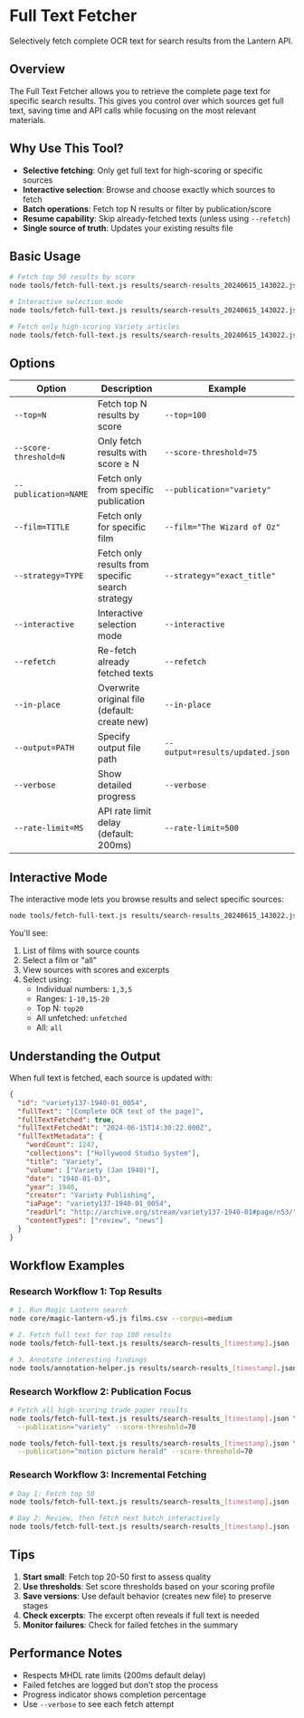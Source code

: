 # Full Text Fetcher

Selectively fetch complete OCR text for search results from the Lantern API.

## Overview

The Full Text Fetcher allows you to retrieve the complete page text for specific search results. This gives you control over which sources get full text, saving time and API calls while focusing on the most relevant materials.

## Why Use This Tool?

- **Selective fetching**: Only get full text for high-scoring or specific sources
- **Interactive selection**: Browse and choose exactly which sources to fetch
- **Batch operations**: Fetch top N results or filter by publication/score
- **Resume capability**: Skip already-fetched texts (unless using `--refetch`)
- **Single source of truth**: Updates your existing results file

## Basic Usage

```bash
# Fetch top 50 results by score
node tools/fetch-full-text.js results/search-results_20240615_143022.json --top=50

# Interactive selection mode
node tools/fetch-full-text.js results/search-results_20240615_143022.json --interactive

# Fetch only high-scoring Variety articles
node tools/fetch-full-text.js results/search-results_20240615_143022.json --publication="variety" --score-threshold=80
```

## Options

| Option | Description | Example |
|--------|-------------|---------|
| `--top=N` | Fetch top N results by score | `--top=100` |
| `--score-threshold=N` | Only fetch results with score ≥ N | `--score-threshold=75` |
| `--publication=NAME` | Fetch only from specific publication | `--publication="variety"` |
| `--film=TITLE` | Fetch only for specific film | `--film="The Wizard of Oz"` |
| `--strategy=TYPE` | Fetch only results from specific search strategy | `--strategy="exact_title"` |
| `--interactive` | Interactive selection mode | `--interactive` |
| `--refetch` | Re-fetch already fetched texts | `--refetch` |
| `--in-place` | Overwrite original file (default: create new) | `--in-place` |
| `--output=PATH` | Specify output file path | `--output=results/updated.json` |
| `--verbose` | Show detailed progress | `--verbose` |
| `--rate-limit=MS` | API rate limit delay (default: 200ms) | `--rate-limit=500` |

## Interactive Mode

The interactive mode lets you browse results and select specific sources:

```bash
node tools/fetch-full-text.js results/search-results_20240615_143022.json --interactive
```

You'll see:
1. List of films with source counts
2. Select a film or "all"
3. View sources with scores and excerpts
4. Select using:
   - Individual numbers: `1,3,5`
   - Ranges: `1-10,15-20`
   - Top N: `top20`
   - All unfetched: `unfetched`
   - All: `all`

## Understanding the Output

When full text is fetched, each source is updated with:

```json
{
  "id": "variety137-1940-01_0054",
  "fullText": "[Complete OCR text of the page]",
  "fullTextFetched": true,
  "fullTextFetchedAt": "2024-06-15T14:30:22.000Z",
  "fullTextMetadata": {
    "wordCount": 1247,
    "collections": ["Hollywood Studio System"],
    "title": "Variety",
    "volume": ["Variety (Jan 1940)"],
    "date": "1940-01-03",
    "year": 1940,
    "creator": "Variety Publishing",
    "iaPage": "variety137-1940-01_0054",
    "readUrl": "http://archive.org/stream/variety137-1940-01#page/n53/",
    "contentTypes": ["review", "news"]
  }
}
```

## Workflow Examples

### Research Workflow 1: Top Results
```bash
# 1. Run Magic Lantern search
node core/magic-lantern-v5.js films.csv --corpus=medium

# 2. Fetch full text for top 100 results
node tools/fetch-full-text.js results/search-results_[timestamp].json --top=100

# 3. Annotate interesting findings
node tools/annotation-helper.js results/search-results_[timestamp].json --interactive
```

### Research Workflow 2: Publication Focus
```bash
# Fetch all high-scoring trade paper results
node tools/fetch-full-text.js results/search-results_[timestamp].json \
  --publication="variety" --score-threshold=70

node tools/fetch-full-text.js results/search-results_[timestamp].json \
  --publication="motion picture herald" --score-threshold=70
```

### Research Workflow 3: Incremental Fetching
```bash
# Day 1: Fetch top 50
node tools/fetch-full-text.js results/search-results_[timestamp].json --top=50

# Day 2: Review, then fetch next batch interactively
node tools/fetch-full-text.js results/search-results_[timestamp].json --interactive
```

## Tips

1. **Start small**: Fetch top 20-50 first to assess quality
2. **Use thresholds**: Set score thresholds based on your scoring profile
3. **Save versions**: Use default behavior (creates new file) to preserve stages
4. **Check excerpts**: The excerpt often reveals if full text is needed
5. **Monitor failures**: Check for failed fetches in the summary

## Performance Notes

- Respects MHDL rate limits (200ms default delay)
- Failed fetches are logged but don't stop the process
- Progress indicator shows completion percentage
- Use `--verbose` to see each fetch attempt